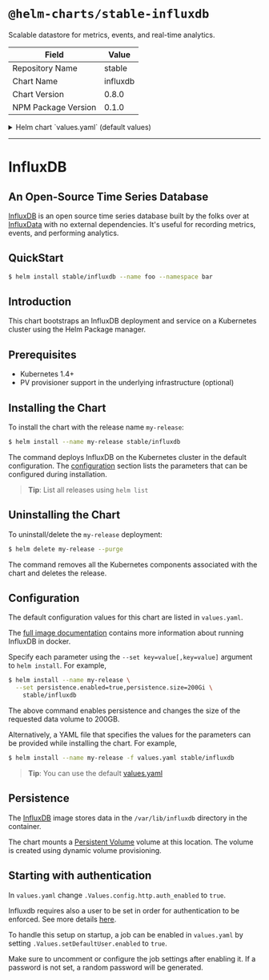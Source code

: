 # `@helm-charts/stable-influxdb`

Scalable datastore for metrics, events, and real-time analytics.

| Field               | Value    |
| ------------------- | -------- |
| Repository Name     | stable   |
| Chart Name          | influxdb |
| Chart Version       | 0.8.0    |
| NPM Package Version | 0.1.0    |

<details>

<summary>Helm chart `values.yaml` (default values)</summary>

```yaml
## influxdb image version
## ref: https://hub.docker.com/r/library/influxdb/tags/
image:
  repo: 'influxdb'
  tag: '1.4-alpine'
  pullPolicy: IfNotPresent

## Specify a service type
## NodePort is default
## ref: http://kubernetes.io/docs/user-guide/services/
##
service:
  ## Add annotations to service
  # annotations: {}
  type: ClusterIP

## Persist data to a persistent volume
##
persistence:
  enabled: false
  ## If true will use an existing PVC instead of creating one
  # useExisting: false
  ## Name of existing PVC to be used in the influx deployment
  # name:
  ## influxdb data Persistent Volume Storage Class
  ## If defined, storageClassName: <storageClass>
  ## If set to "-", storageClassName: "", which disables dynamic provisioning
  ## If undefined (the default) or set to null, no storageClassName spec is
  ##   set, choosing the default provisioner.  (gp2 on AWS, standard on
  ##   GKE, AWS & OpenStack)
  ##
  # storageClass: "-"
  accessMode: ReadWriteOnce
  size: 8Gi

## Create default user through Kubernetes job
## Defaults indicated below
##
setDefaultUser:
  enabled: false

  ## Image of the container used for job
  ## Default: appropriate/curl:latest
  ##
  image: appropriate/curl:latest

  ## Deadline for job so it does not retry forever.
  ## Default: activeDeadline: 300
  ##
  activeDeadline: 300

  ## Restart policy for job
  ## Default: OnFailure
  restartPolicy: OnFailure

  user:
    ## The user name
    ## Default: "admin"
    username: 'admin'

    ## User password
    ## Default: (Randomly generated 10 characters of Ascii)
    # password:

    ## User privileges
    ## Default: "WITH ALL PRIVILEGES"
    privileges: 'WITH ALL PRIVILEGES'

## Configure resource requests and limits
## ref: http://kubernetes.io/docs/user-guide/compute-resources/
resources:
  requests:
    memory: 256Mi
    cpu: 0.1
  limits:
    memory: 16Gi
    cpu: 8

## Node labels for pod assignment
## Ref: https://kubernetes.io/docs/user-guide/node-selection/
##
nodeSelector: {}

## The InfluxDB image uses several environment variables to automatically
## configure certain parts of the server.
## Ref: https://hub.docker.com/_/influxdb/
env:
  # - name: INFLUXDB_DB
  #   value: "demo"

## Change InfluxDB configuration paramaters below:
## Defaults are indicated
## ref: https://docs.influxdata.com/influxdb/v1.1/administration/config/
config:
  reporting_disabled: false
  bind_address: 8088
  storage_directory: /var/lib/influxdb
  meta:
    retention_autocreate: true
    logging_enabled: true
  data:
    query_log_enabled: true
    cache_max_memory_size: 1073741824
    cache_snapshot_memory_size: 26214400
    cache_snapshot_write_cold_duration: 10m0s
    compact_full_write_cold_duration: 4h0m0s
    max_series_per_database: 1000000
    max_values_per_tag: 100000
    trace_logging_enabled: false
  coordinator:
    write_timeout: 10s
    max_concurrent_queries: 0
    query_timeout: 0s
    log_queries_after: 0s
    max_select_point: 0
    max_select_series: 0
    max_select_buckets: 0
  retention:
    enabled: true
    check_interval: 30m0s
  shard_precreation:
    enabled: true
    check_interval: 10m0s
    advance_period: 30m0s
  admin:
    enabled: false
    bind_address: 8083
    https_enabled: false
    https_certificate: /etc/ssl/influxdb.pem
  monitor:
    store_enabled: true
    store_database: _internal
    store_interval: 10s
  subscriber:
    enabled: true
    http_timeout: 30s
    insecure_skip_verify: false
    ca_certs: ''
    write_concurrency: 40
    write_buffer_size: 1000
  http:
    enabled: true
    bind_address: 8086
    auth_enabled: false
    log_enabled: true
    write_tracing: false
    pprof_enabled: true
    https_enabled: false
    https_certificate: /etc/ssl/influxdb.pem
    https_private_key: ''
    max_row_limit: 10000
    max_connection_limit: 0
    shared_secret: 'beetlejuicebeetlejuicebeetlejuice'
    realm: InfluxDB
    unix_socket_enabled: false
    bind_socket: /var/run/influxdb.sock
  graphite:
    enabled: false
    bind_address: 2003
    database: graphite
    retention_policy: autogen
    protocol: tcp
    batch_size: 5000
    batch_pending: 10
    batch_timeout: 1s
    consistency_level: one
    separator: .
    udp_read_buffer: 0
  collectd:
    enabled: false
    bind_address: 25826
    database: collectd
    retention_policy: autogen
    batch_size: 5000
    batch_pending: 10
    batch_timeout: 10s
    read_buffer: 0
    typesdb: /usr/share/collectd/types.db
    security_level: none
    auth_file: /etc/collectd/auth_file
  opentsdb:
    enabled: false
    bind_address: 4242
    database: opentsdb
    retention_policy: autogen
    consistency_level: one
    tls_enabled: false
    certificate: /etc/ssl/influxdb.pem
    batch_size: 1000
    batch_pending: 5
    batch_timeout: 1s
    log_point_errors: true
  udp:
    enabled: false
    bind_address: 8089
    database: udp
    retention_policy: autogen
    batch_size: 5000
    batch_pending: 10
    read_buffer: 0
    batch_timeout: 1s
    precision: 'ns'
  continuous_queries:
    log_enabled: true
    enabled: true
    run_interval: 1s
```

</details>

---

# InfluxDB

## An Open-Source Time Series Database

[InfluxDB](https://github.com/influxdata/influxdb) is an open source time series database built by the folks over at [InfluxData](https://influxdata.com) with no external dependencies. It's useful for recording metrics, events, and performing analytics.

## QuickStart

```bash
$ helm install stable/influxdb --name foo --namespace bar
```

## Introduction

This chart bootstraps an InfluxDB deployment and service on a Kubernetes cluster using the Helm Package manager.

## Prerequisites

- Kubernetes 1.4+
- PV provisioner support in the underlying infrastructure (optional)

## Installing the Chart

To install the chart with the release name `my-release`:

```bash
$ helm install --name my-release stable/influxdb
```

The command deploys InfluxDB on the Kubernetes cluster in the default configuration. The [configuration](#configuration) section lists the parameters that can be configured during installation.

> **Tip**: List all releases using `helm list`

## Uninstalling the Chart

To uninstall/delete the `my-release` deployment:

```bash
$ helm delete my-release --purge
```

The command removes all the Kubernetes components associated with the chart and deletes the release.

## Configuration

The default configuration values for this chart are listed in `values.yaml`.

The [full image documentation](https://hub.docker.com/_/influxdb/) contains more information about running InfluxDB in docker.

Specify each parameter using the `--set key=value[,key=value]` argument to `helm install`. For example,

```bash
$ helm install --name my-release \
  --set persistence.enabled=true,persistence.size=200Gi \
    stable/influxdb
```

The above command enables persistence and changes the size of the requested data volume to 200GB.

Alternatively, a YAML file that specifies the values for the parameters can be provided while installing the chart. For example,

```bash
$ helm install --name my-release -f values.yaml stable/influxdb
```

> **Tip**: You can use the default [values.yaml](values.yaml)

## Persistence

The [InfluxDB](https://hub.docker.com/_/influxdb/) image stores data in the `/var/lib/influxdb` directory in the container.

The chart mounts a [Persistent Volume](http://kubernetes.io/docs/user-guide/persistent-volumes/) volume at this location. The volume is created using dynamic volume provisioning.

## Starting with authentication

In `values.yaml` change `.Values.config.http.auth_enabled` to `true`.

Influxdb requires also a user to be set in order for authentication to be enforced. See more details [here](https://docs.influxdata.com/influxdb/v1.2/query_language/authentication_and_authorization/#set-up-authentication).

To handle this setup on startup, a job can be enabled in `values.yaml` by setting `.Values.setDefaultUser.enabled` to `true`.

Make sure to uncomment or configure the job settings after enabling it. If a password is not set, a random password will be generated.
